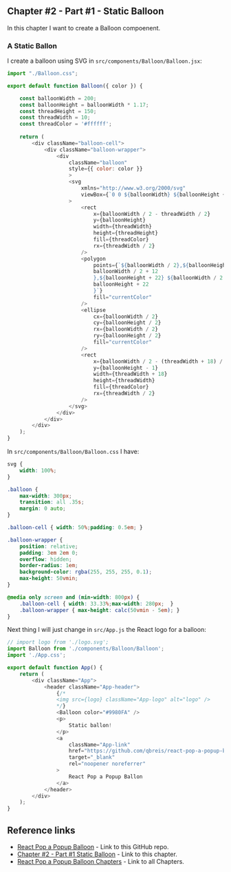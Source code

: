## Chapter #2 - Part #1 - Static Balloon

In this chapter I want to create a Balloon compoenent.

### A Static Ballon

I create a balloon using SVG in `src/components/Balloon/Balloon.jsx`:

```js
import "./Balloon.css";

export default function Balloon({ color }) {

    const balloonWidth = 200;
    const balloonHeight = balloonWidth * 1.17;
    const threadHeight = 150;
    const threadWidth = 10;
    const threadColor = '#ffffff';
    
    return (
        <div className="balloon-cell">
            <div className="balloon-wrapper">
                <div 
                    className="balloon"
                    style={{ color: color }} 
                    >
                    <svg
                        xmlns="http://www.w3.org/2000/svg"
                        viewBox={`0 0 ${balloonWidth} ${balloonHeight + threadHeight}`}
                    >
                        <rect
                            x={balloonWidth / 2 - threadWidth / 2}
                            y={balloonHeight}
                            width={threadWidth}
                            height={threadHeight}
                            fill={threadColor}
                            rx={threadWidth / 2}
                        />
                        <polygon
                            points={`${balloonWidth / 2},${balloonHeight - 3} ${
                            balloonWidth / 2 + 12
                            },${balloonHeight + 22} ${balloonWidth / 2 - 12},${
                            balloonHeight + 22
                            }`}
                            fill="currentColor"
                        />
                        <ellipse
                            cx={balloonWidth / 2}
                            cy={balloonHeight / 2}
                            rx={balloonWidth / 2}
                            ry={balloonHeight / 2}
                            fill="currentColor"
                        />
                        <rect
                            x={balloonWidth / 2 - (threadWidth + 18) / 2}
                            y={balloonHeight - 1}
                            width={threadWidth + 18}
                            height={threadWidth}
                            fill={threadColor}
                            rx={threadWidth / 2}
                        />
                    </svg>
                </div>
            </div>
        </div>
    );
}
```

In `src/components/Balloon/Balloon.css` I have:

```css
svg {
    width: 100%;
}

.balloon {
    max-width: 300px;
    transition: all .35s;
    margin: 0 auto;
}

.balloon-cell { width: 50%;padding: 0.5em; }

.balloon-wrapper {
    position: relative;
    padding: 3em 2em 0;
    overflow: hidden;
    border-radius: 1em;
    background-color: rgba(255, 255, 255, 0.1);
    max-height: 50vmin;
}

@media only screen and (min-width: 800px) {
    .balloon-cell { width: 33.33%;max-width: 280px;  }
    .balloon-wrapper { max-height: calc(50vmin - 5em); }
}
```

Next thing I will just change in `src/App.js` the React logo for a balloon:

```js
// import logo from './logo.svg';
import Balloon from './components/Balloon/Balloon';
import './App.css';

export default function App() {
    return (
        <div className="App">
            <header className="App-header">
                {/*
                <img src={logo} className="App-logo" alt="logo" />
                */}
                <Balloon color="#9980FA" />
                <p>
                    Static ballon!
                </p>
                <a
                    className="App-link"
                    href="https://github.com/qbreis/react-pop-a-popup-balloon/"
                    target="_blank"
                    rel="noopener noreferrer"
                >
                    React Pop a Popup Ballon
                </a>
            </header>
        </div>
    );
}
```

## Reference links

- [React Pop a Popup Balloon](https://github.com/qbreis/react-pop-a-popup-balloon/) - Link to this GitHub repo.
- [Chapter #2 - Part #1 Static Balloon](https://github.com/qbreis/react-pop-a-popup-balloon/blob/main/documentation/walkthrough/chapter-01-setup.md) - Link to this chapter.
- [React Pop a Popup Balloon Chapters](https://github.com/qbreis/react-pop-a-popup-balloon/tree/main/documentation/walkthrough) - Link to all Chapters.


